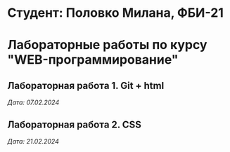 # Студент: Половко Милана, ФБИ-21
# Лабораторные работы по курсу "WEB-программирование"
## Лабораторная работа 1. Git + html
*Дата: 07.02.2024*
##  Лабораторная работа 2. CSS
*Дата: 21.02.2024*